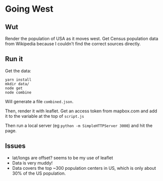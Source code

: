 # Going West

## Wut

Render the population of USA as it moves west. Get Census population data from Wikipedia because I couldn't find the correct sources directly.

## Run it

Get the data:

```
yarn install
mkdir data/
node get
node combine
```

Will generate a file `combined.json`.

Then, render it with leaflet. Get an access token from mapbox.com and add it to the variable at the top of `script.js`

Then run a local server (eg `python -m SimpleHTTPServer 3000`) and hit the page.

## Issues

* lat/longs are offset? seems to be my use of leaflet
* Data is very muddy!
* Data covers the top ~300 population centers in US, which is only about 30% of the US population.
